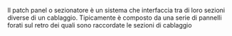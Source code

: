 Il patch panel o sezionatore è un sistema che interfaccia tra di loro sezioni diverse di un cablaggio. Tipicamente è composto da una serie di pannelli forati sul retro dei quali sono raccordate le sezioni di cablaggio